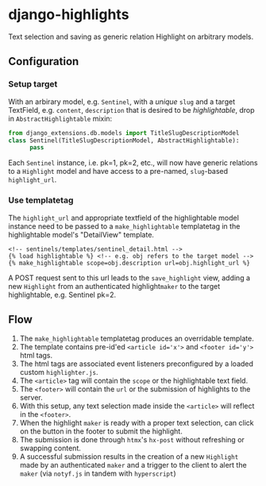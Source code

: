 # django-highlights

Text selection and saving as generic relation Highlight on arbitrary models.

## Configuration

### Setup target

With an arbirary model, e.g. `Sentinel`, with a _unique_ `slug` and a target TextField, e.g. `content`, `description` that is desired to be _highlightable_, drop in `AbstractHighlightable` mixin:

```python
from django_extensions.db.models import TitleSlugDescriptionModel
class Sentinel(TitleSlugDescriptionModel, AbstractHighlightable):
      pass
```

Each `Sentinel` instance, i.e. pk=1, pk=2, etc., will now have generic relations to a `Highlight` model and have access to a pre-named, `slug`-based `highlight_url`.

### Use templatetag

The `highlight_url` and appropriate textfield of the highlightable model instance need to be passed to a `make_highlightable` templatetag in the highlightable model's "DetailView" template.

```jinja
<!-- sentinels/templates/sentinel_detail.html -->
{% load highlightable %} <!-- e.g. obj refers to the target model -->
{% make_highlightable scope=obj.description url=obj.highlight_url %}
```

A POST request sent to this url leads to the `save_highlight` view, adding a new `Highlight` from an authenticated highlight`maker` to the target highlightable, e.g. Sentinel pk=2.

## Flow

1. The `make_highlightable` templatetag produces an overridable template.
2. The template contains pre-id'ed `<article id='x'>` and `<footer id='y'>` html tags.
3. The html tags are associated event listeners preconfigured by a loaded custom `highlighter.js`.
4. The `<article>` tag will contain the `scope` or the highlightable text field.
5. The `<footer>` will contain the `url` or the submission of highlights to the server.
6. With this setup, any text selection made inside the `<article>` will reflect in the `<footer>`.
7. When the highlight `maker` is ready with a proper text selection, can click on the button in the footer to submit the highlight.
8. The submission is done through `htmx`'s `hx-post` without refreshing or swapping content.
9. A successful submission results in the creation of a new `Highlight` made by an authenticated `maker` and a trigger to the client to alert the `maker` (via `notyf.js` in tandem with `hyperscript`)
